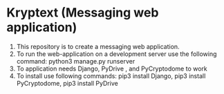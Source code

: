 # Kryptext (Messaging web application)
1. This repository is to create a messaging web application.
2. To run the web-application on a development server use the following command: python3 manage.py runserver
3. To application needs Django, PyDrive , and PyCryptodome to work
4. To install use following commands: pip3 install Django, pip3 install PyCryptodome, pip3 install PyDrive
